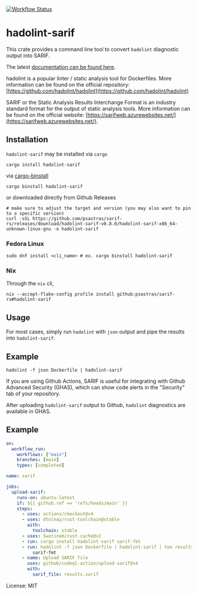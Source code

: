 [![Workflow Status](https://github.com/psastras/sarif-rs/workflows/main/badge.svg)](https://github.com/psastras/sarif-rs/actions?query=workflow%3A%22main%22)

# hadolint-sarif

This crate provides a command line tool to convert `hadolint` diagnostic output
into SARIF.

The latest [documentation can be found here](https://docs.rs/hadolint_sarif).

hadolint is a popular linter / static analysis tool for Dockerfiles. More
information can be found on the official repository:
[https://github.com/hadolint/hadolint](https://github.com/hadolint/hadolint)

SARIF or the Static Analysis Results Interchange Format is an industry standard
format for the output of static analysis tools. More information can be found on
the official website:
[https://sarifweb.azurewebsites.net/](https://sarifweb.azurewebsites.net/).

## Installation

`hadolint-sarif` may be installed via `cargo`

```shell
cargo install hadolint-sarif
```

via [cargo-binstall](https://github.com/cargo-bins/cargo-binstall)

```shell
cargo binstall hadolint-sarif
```

or downloaded directly from Github Releases

```shell
# make sure to adjust the target and version (you may also want to pin to a specific version)
curl -sSL https://github.com/psastras/sarif-rs/releases/download/hadolint-sarif-v0.8.0/hadolint-sarif-x86_64-unknown-linux-gnu -o hadolint-sarif
```

### Fedora Linux

```shell
sudo dnf install <cli_name> # ex. cargo binstall hadolint-sarif
```

### Nix

Through the `nix` cli,

```shell
nix --accept-flake-config profile install github:psastras/sarif-rs#hadolint-sarif
```

## Usage

For most cases, simply run `hadolint` with `json` output and pipe the results
into `hadolint-sarif`.

## Example

```shell
hadolint -f json Dockerfile | hadolint-sarif
```

If you are using Github Actions, SARIF is useful for integrating with Github
Advanced Security (GHAS), which can show code alerts in the "Security" tab of
your repository.

After uploading `hadolint-sarif` output to Github, `hadolint` diagnostics are
available in GHAS.

## Example

```yaml
on:
  workflow_run:
    workflows: ["main"]
    branches: [main]
    types: [completed]

name: sarif

jobs:
  upload-sarif:
    runs-on: ubuntu-latest
    if: ${{ github.ref == 'refs/heads/main' }}
    steps:
      - uses: actions/checkout@v4
      - uses: dtolnay/rust-toolchain@stable
        with:
          toolchain: stable
      - uses: Swatinem/rust-cache@v2
      - run: cargo install hadolint-sarif sarif-fmt
      - run: hadolint -f json Dockerfile | hadolint-sarif | tee results.sarif |
          sarif-fmt
      - name: Upload SARIF file
        uses: github/codeql-action/upload-sarif@v4
        with:
          sarif_file: results.sarif
```

License: MIT
